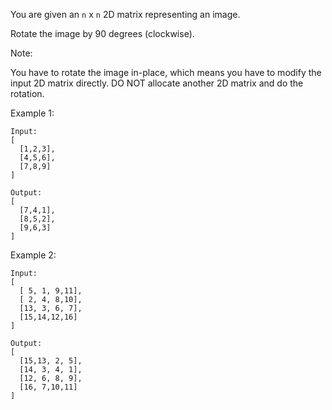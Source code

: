 You are given an `n` x `n` 2D matrix representing an image.

Rotate the image by 90 degrees (clockwise).

Note:

You have to rotate the image in-place, which means you have to modify the input
2D matrix directly. DO NOT allocate another 2D matrix and do the rotation.

Example 1:

```
Input:
[
  [1,2,3],
  [4,5,6],
  [7,8,9]
]

Output:
[
  [7,4,1],
  [8,5,2],
  [9,6,3]
]
```

Example 2:

```
Input:
[
  [ 5, 1, 9,11],
  [ 2, 4, 8,10],
  [13, 3, 6, 7],
  [15,14,12,16]
]

Output:
[
  [15,13, 2, 5],
  [14, 3, 4, 1],
  [12, 6, 8, 9],
  [16, 7,10,11]
]
```
